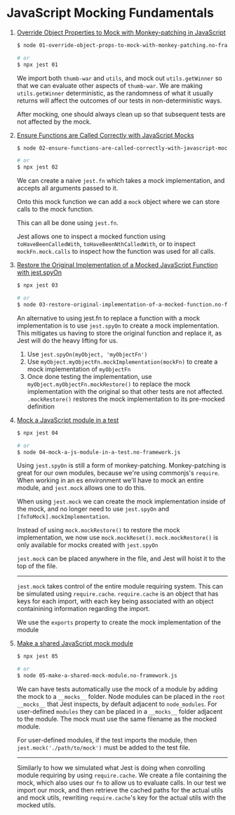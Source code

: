 # JavaScript Mocking Fundamentals

1. [Override Object Properties to Mock with Monkey-patching in JavaScript](./01-override-object-props-to-mock-with-monkey-patching.no-framework.test.js)

   ```bash
   $ node 01-override-object-props-to-mock-with-monkey-patching.no-framework.js

   # or
   $ npx jest 01
   ```

   We import both `thumb-war` and `utils`, and mock out `utils.getWinner` so
   that we can evaluate other aspects of `thumb-war`. We are making
   `utils.getWinner` deterministic, as the randomness of what it usually returns
   will affect the outcomes of our tests in non-deterministic ways.

   After mocking, one should always clean up so that subsequent tests are not
   affected by the mock.

2. [Ensure Functions are Called Correctly with JavaScript Mocks](./02-ensure-functions-are-called-correctly-with-javascript-mocks.test.js)

   ```bash
   $ node 02-ensure-functions-are-called-correctly-with-javascript-mocks.no-framework.js

   # or
   $ npx jest 02
   ```

   We can create a naive `jest.fn` which takes a mock implementation, and
   accepts all arguments passed to it.

   Onto this mock function we can add a `mock` object where we can store calls
   to the mock function.

   This can all be done using `jest.fn`.

   Jest allows one to inspect a mocked function using `toHaveBeenCalledWith`,
   `toHaveBeenNthCalledWith`, or to inspect `mockFn.mock.calls` to inspect how
   the function was used for all calls.

3. [Restore the Original Implementation of a Mocked JavaScript Function with jest.spyOn](./ 03-restore-original-implementation-of-a-mocked-function.test.js)

   ```bash
   $ npx jest 03

   # or
   $ node 03-restore-original-implementation-of-a-mocked-function.no-framework.js
   ```

   An alternative to using jest.fn to replace a function with a mock
   implementation is to use `jest.spyOn` to create a mock implementation. This
   mitigates us having to store the original function and replace it, as Jest
   will do the heavy lifting for us.

   1. Use `jest.spyOn(myObject, 'myObjectFn')`
   2. Use `myObject.myObjectFn.mockImplementation(mockFn)` to create a mock
      implementation of `myObjectFn`
   3. Once done testing the implementation, use
      `myObject.myObjectFn.mockRestore()` to replace the mock implementation with
      the original so that other tests are not affected. `.mockRestore()`
      restores the mock implementation to its pre-mocked definition

4. [Mock a JavaScript module in a test](./04-mock-a-js-module-in-a-test.test.js)

   ```bash
   $ npx jest 04

   # or
   $ node 04-mock-a-js-module-in-a-test.no-framework.js
   ```

   Using `jest.spyOn` is still a form of monkey-patching. Monkey-patching is
   great for our own modules, because we're using commonjs's `require`. When
   working in an es environment we'll have to mock an entire module, and
   `jest.mock` allows one to do this.

   When using `jest.mock` we can create the mock implementation inside of the
   mock, and no longer need to use `jest.spyOn` and
   `[fnToMock].mockImplementation`.

   Instead of using `mock.mockRestore()` to restore the mock implementation, we now
   use `mock.mockReset()`. `mock.mockRestore()` is only available for mocks
   created with `jest.spyOn`

   `jest.mock` can be placed anywhere in the file, and Jest will hoist it to the
   top of the file.

   ***

   `jest.mock` takes control of the entire module requiring system. This can be
   simulated using `require.cache`. `require.cache` is an object that has keys
   for each import, with each key being associated with an object containining
   information regarding the import.

   We use the `exports` property to create the mock implementation of the module

5. [Make a shared JavaScript mock module](./05-make-a-shared-mock-module.test.js)

   ```bash
   $ npx jest 05

   # or
   $ node 05-make-a-shared-mock-module.no-framework.js
   ```

   We can have tests automatically use the mock of a module by adding the mock
   to a `__mocks__` folder. Node modules can be placed in the `root` `__mocks__`
   that Jest inspects, by default adjacent to `node_modules`. For user-defined
   `modules` they can be placed in a `__mocks__` folder adjacent to the module.
   The mock must use the same filename as the mocked module.

   For user-defined modules, if the test imports the module, then
   `jest.mock('./path/to/mock')` must be added to the test file.

   ***

   Similarly to how we simulated what Jest is doing when conrolling module
   requiring by using `require.cache`. We create a file containing the mock,
   which also uses our `fn` to allow us to evaluate calls. In our test we import
   our mock, and then retrieve the cached paths for the actual utils and mock
   utils, rewriting `require.cache`'s key for the actual utils with the mocked
   utils.
